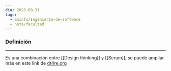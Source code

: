 ```yaml
---
dia: 2023-08-31
tags:
  - aninfo/Ingeniería-de-software
  - nota/facultad
---
```

### Definición
---
Es una combinación entre [[Design thinking]] y [[Scrum]], se puede ampliar más en este link de [dt4re.org](https://www.dt4re.org) 